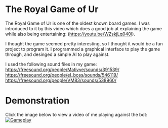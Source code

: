 # The Royal Game of Ur
The Royal Game of Ur is one of the oldest known board games. I was introduced to it by this video which does a good job
at explaining the game while also being entertaining: (https://youtu.be/WZskjLq040I).

I thought the game seemed pretty interesting, so I thought it would be a fun project to program it. I programmed a graphical interface
to play the game through, and desinged a simple AI to play against. 

I used the following sound files in my game:
https://freesound.org/people/Mativve/sounds/391539/
https://freesound.org/people/el_boss/sounds/546119/
https://freesound.org/people/VM83/sounds/538960/

# Demonstration

Click the image below to view a video of me playing against the bot: 
[![Gameplay](https://img.youtube.com/vi/p0UPaWhaSOg/0.jpg)](https://www.youtube.com/watch?v=p0UPaWhaSOg)

